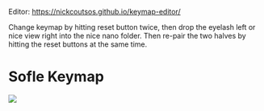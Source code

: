 Editor: https://nickcoutsos.github.io/keymap-editor/

Change keymap by hitting reset button twice, then drop the eyelash left or nice view right into the nice nano folder. 
Then re-pair the two halves by hitting the reset buttons at the same time.

# Sofle Keymap


<img src="keymap-drawer/eyelash_sofle.svg" >

